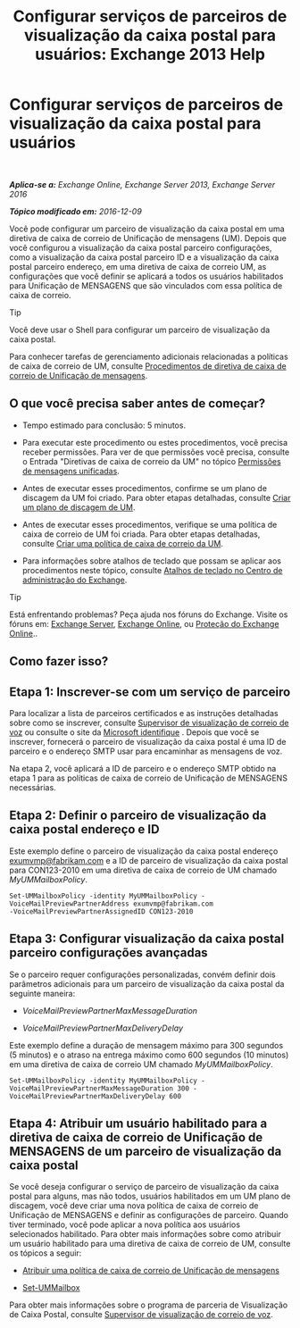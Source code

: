 ﻿---
title: 'Configurar serviços de parceiros de visualização da caixa postal para usuários: Exchange 2013 Help'
TOCTitle: Configurar serviços de parceiros de visualização da caixa postal para usuários
ms:assetid: 7bb914ca-5502-4e64-bae5-555034138d8a
ms:mtpsurl: https://technet.microsoft.com/pt-br/library/Ff630920(v=EXCHG.150)
ms:contentKeyID: 51407878
ms.date: 05/22/2018
mtps_version: v=EXCHG.150
ms.translationtype: MT
---

# Configurar serviços de parceiros de visualização da caixa postal para usuários

 

_**Aplica-se a:** Exchange Online, Exchange Server 2013, Exchange Server 2016_

_**Tópico modificado em:** 2016-12-09_

Você pode configurar um parceiro de visualização da caixa postal em uma diretiva de caixa de correio de Unificação de mensagens (UM). Depois que você configurou a visualização da caixa postal parceiro configurações, como a visualização da caixa postal parceiro ID e a visualização da caixa postal parceiro endereço, em uma diretiva de caixa de correio UM, as configurações que você definir se aplicará a todos os usuários habilitados para Unificação de MENSAGENS que são vinculados com essa política de caixa de correio.


> [!TIP]
> Você deve usar o Shell para configurar um parceiro de visualização da caixa postal.



Para conhecer tarefas de gerenciamento adicionais relacionadas a políticas de caixa de correio de UM, consulte [Procedimentos de diretiva de caixa de correio de Unificação de mensagens](um-mailbox-policy-procedures-exchange-2013-help.md).

## O que você precisa saber antes de começar?

  - Tempo estimado para conclusão: 5 minutos.

  - Para executar este procedimento ou estes procedimentos, você precisa receber permissões. Para ver de que permissões você precisa, consulte o Entrada "Diretivas de caixa de correio da UM" no tópico [Permissões de mensagens unificadas](unified-messaging-permissions-exchange-2013-help.md).

  - Antes de executar esses procedimentos, confirme se um plano de discagem da UM foi criado. Para obter etapas detalhadas, consulte [Criar um plano de discagem de UM](create-a-um-dial-plan-exchange-2013-help.md).

  - Antes de executar esses procedimentos, verifique se uma política de caixa de correio de UM foi criada. Para obter etapas detalhadas, consulte [Criar uma política de caixa de correio da UM](create-a-um-mailbox-policy-exchange-2013-help.md).

  - Para informações sobre atalhos de teclado que possam se aplicar aos procedimentos neste tópico, consulte [Atalhos de teclado no Centro de administração do Exchange](keyboard-shortcuts-in-the-exchange-admin-center-exchange-online-protection-help.md).


> [!TIP]
> Está enfrentando problemas? Peça ajuda nos fóruns do Exchange. Visite os fóruns em: <A href="https://go.microsoft.com/fwlink/p/?linkid=60612">Exchange Server</A>, <A href="https://go.microsoft.com/fwlink/p/?linkid=267542">Exchange Online</A>, ou <A href="https://go.microsoft.com/fwlink/p/?linkid=285351">Proteção do Exchange Online</A>..



## Como fazer isso?

## Etapa 1: Inscrever-se com um serviço de parceiro

Para localizar a lista de parceiros certificados e as instruções detalhadas sobre como se inscrever, consulte [Supervisor de visualização de correio de voz](voice-mail-preview-advisor-exchange-2013-help.md) ou consulte o site da [Microsoft identifique](https://go.microsoft.com/fwlink/p/?linkid=281966) . Depois que você se inscrever, fornecerá o parceiro de visualização da caixa postal é uma ID de parceiro e o endereço SMTP usar para encaminhar as mensagens de voz.

Na etapa 2, você aplicará a ID de parceiro e o endereço SMTP obtido na etapa 1 para as políticas de caixa de correio de Unificação de MENSAGENS necessárias.

## Etapa 2: Definir o parceiro de visualização da caixa postal endereço e ID

Este exemplo define o parceiro de visualização da caixa postal endereço exumvmp@fabrikam.com e a ID de parceiro de visualização da caixa postal para CON123-2010 em uma diretiva de caixa de correio de UM chamado *MyUMMailboxPolicy*.

    Set-UMMailboxPolicy -identity MyUMMailboxPolicy -VoiceMailPreviewPartnerAddress exumvmp@fabrikam.com
    -VoiceMailPreviewPartnerAssignedID CON123-2010

## Etapa 3: Configurar visualização da caixa postal parceiro configurações avançadas

Se o parceiro requer configurações personalizadas, convém definir dois parâmetros adicionais para um parceiro de visualização da caixa postal da seguinte maneira:

  - *VoiceMailPreviewPartnerMaxMessageDuration*

  - *VoiceMailPreviewPartnerMaxDeliveryDelay*

Este exemplo define a duração de mensagem máximo para 300 segundos (5 minutos) e o atraso na entrega máximo como 600 segundos (10 minutos) em uma diretiva de caixa de correio UM chamado *MyUMMailboxPolicy*.

    Set-UMMailboxPolicy -identity MyUMMailboxPolicy -VoiceMailPreviewPartnerMaxMessageDuration 300 -VoiceMailPreviewPartnerMaxDeliveryDelay 600

## Etapa 4: Atribuir um usuário habilitado para a diretiva de caixa de correio de Unificação de MENSAGENS de um parceiro de visualização da caixa postal

Se você deseja configurar o serviço de parceiro de visualização da caixa postal para alguns, mas não todos, usuários habilitados em um UM plano de discagem, você deve criar uma nova política de caixa de correio de Unificação de MENSAGENS e definir as configurações de parceiro. Quando tiver terminado, você pode aplicar a nova política aos usuários selecionados habilitado. Para obter mais informações sobre como atribuir um usuário habilitado para uma diretiva de caixa de correio de UM, consulte os tópicos a seguir:

  - [Atribuir uma política de caixa de correio de Unificação de mensagens](assign-a-um-mailbox-policy-exchange-2013-help.md)

  - [Set-UMMailbox](https://technet.microsoft.com/pt-br/library/bb124893\(v=exchg.150\))

Para obter mais informações sobre o programa de parceria de Visualização de Caixa Postal, consulte [Supervisor de visualização de correio de voz](voice-mail-preview-advisor-exchange-2013-help.md).

